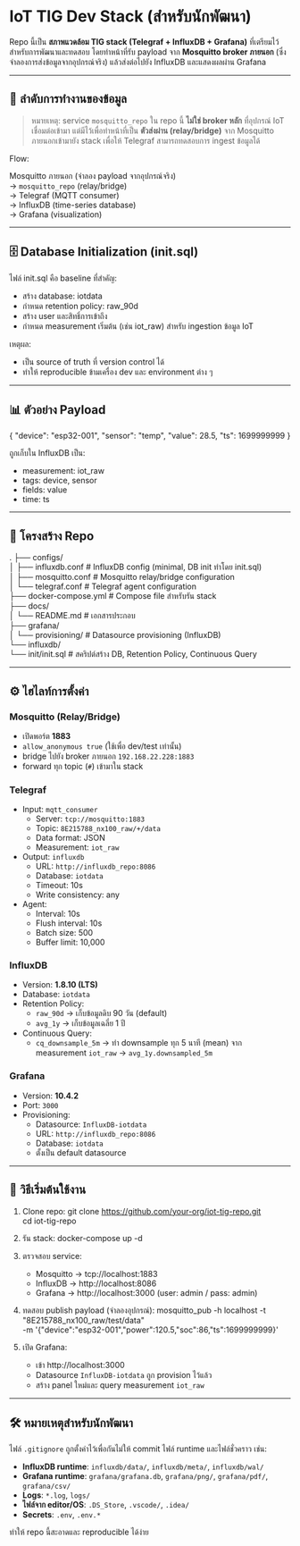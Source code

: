 # IoT TIG Dev Stack (สำหรับนักพัฒนา)

Repo นี้เป็น **สภาพแวดล้อม TIG stack (Telegraf + InfluxDB + Grafana)** 
ที่เตรียมไว้สำหรับการพัฒนาและทดสอบ โดยทำหน้าที่รับ payload จาก 
**Mosquitto broker ภายนอก** (ซึ่งจำลองการส่งข้อมูลจากอุปกรณ์จริง) 
แล้วส่งต่อไปยัง InfluxDB และแสดงผลผ่าน Grafana

---

## 📡 ลำดับการทำงานของข้อมูล

> หมายเหตุ: service `mosquitto_repo` ใน repo นี้ **ไม่ใช่ broker หลัก** 
ที่อุปกรณ์ IoT เชื่อมต่อเข้ามา แต่มีไว้เพื่อทำหน้าที่เป็น 
**ตัวส่งผ่าน (relay/bridge)** จาก Mosquitto ภายนอกเข้ามายัง stack 
เพื่อให้ Telegraf สามารถทดสอบการ ingest ข้อมูลได้

Flow:

Mosquitto ภายนอก (จำลอง payload จากอุปกรณ์จริง)  
→ `mosquitto_repo` (relay/bridge)  
→ Telegraf (MQTT consumer)  
→ InfluxDB (time-series database)  
→ Grafana (visualization)

---

## 🗄 Database Initialization (init.sql)

ไฟล์ init.sql คือ baseline ที่สำคัญ:
- สร้าง database: iotdata
- กำหนด retention policy: raw_90d
- สร้าง user และสิทธิ์การเข้าถึง
- กำหนด measurement เริ่มต้น (เช่น iot_raw) สำหรับ ingestion ข้อมูล IoT

เหตุผล:
- เป็น source of truth ที่ version control ได้
- ทำให้ reproducible ข้ามเครื่อง dev และ environment ต่าง ๆ

---

## 📊 ตัวอย่าง Payload

{
  "device": "esp32-001",
  "sensor": "temp",
  "value": 28.5,
  "ts": 1699999999
}

ถูกเก็บใน InfluxDB เป็น:
- measurement: iot_raw
- tags: device, sensor
- fields: value
- time: ts

---

## 📂 โครงสร้าง Repo

.
├── configs/  
│   ├── influxdb.conf          # InfluxDB config (minimal, DB init ทำโดย init.sql)  
│   ├── mosquitto.conf         # Mosquitto relay/bridge configuration  
│   └── telegraf.conf          # Telegraf agent configuration  
├── docker-compose.yml         # Compose file สำหรับรัน stack  
├── docs/  
│   └── README.md              # เอกสารประกอบ  
├── grafana/  
│   └── provisioning/          # Datasource provisioning (InfluxDB)  
└── influxdb/  
    └── init/init.sql          # สคริปต์สร้าง DB, Retention Policy, Continuous Query  

---

## ⚙️ ไฮไลท์การตั้งค่า

### Mosquitto (Relay/Bridge)
- เปิดพอร์ต **1883**
- `allow_anonymous true` (ใช้เพื่อ dev/test เท่านั้น)
- bridge ไปยัง broker ภายนอก `192.168.22.228:1883`
- forward ทุก topic (`#`) เข้ามาใน stack

### Telegraf
- Input: `mqtt_consumer`
  - Server: `tcp://mosquitto:1883`
  - Topic: `8E215788_nx100_raw/+/data`
  - Data format: JSON
  - Measurement: `iot_raw`
- Output: `influxdb`
  - URL: `http://influxdb_repo:8086`
  - Database: `iotdata`
  - Timeout: 10s
  - Write consistency: any
- Agent:
  - Interval: 10s
  - Flush interval: 10s
  - Batch size: 500
  - Buffer limit: 10,000

### InfluxDB
- Version: **1.8.10 (LTS)**
- Database: `iotdata`
- Retention Policy:
  - `raw_90d` → เก็บข้อมูลดิบ 90 วัน (default)
  - `avg_1y` → เก็บข้อมูลเฉลี่ย 1 ปี
- Continuous Query:
  - `cq_downsample_5m` → ทำ downsample ทุก 5 นาที (mean) 
    จาก measurement `iot_raw` → `avg_1y.downsampled_5m`

### Grafana
- Version: **10.4.2**
- Port: `3000`
- Provisioning:
  - Datasource: `InfluxDB-iotdata`
  - URL: `http://influxdb_repo:8086`
  - Database: `iotdata`
  - ตั้งเป็น default datasource

---

## 🚀 วิธีเริ่มต้นใช้งาน

1. Clone repo:
   git clone https://github.com/your-org/iot-tig-repo.git  
   cd iot-tig-repo

2. รัน stack:
   docker-compose up -d

3. ตรวจสอบ service:
   - Mosquitto → tcp://localhost:1883  
   - InfluxDB → http://localhost:8086  
   - Grafana → http://localhost:3000 (user: admin / pass: admin)

4. ทดสอบ publish payload (จำลองอุปกรณ์):
   mosquitto_pub -h localhost -t "8E215788_nx100_raw/test/data" \
     -m '{"device":"esp32-001","power":120.5,"soc":86,"ts":1699999999}'

5. เปิด Grafana:
   - เข้า http://localhost:3000  
   - Datasource `InfluxDB-iotdata` ถูก provision ไว้แล้ว  
   - สร้าง panel ใหม่และ query measurement `iot_raw`

---

## 🛠 หมายเหตุสำหรับนักพัฒนา

ไฟล์ `.gitignore` ถูกตั้งค่าไว้เพื่อกันไม่ให้ commit ไฟล์ runtime และไฟล์ชั่วคราว เช่น:
- **InfluxDB runtime**: `influxdb/data/`, `influxdb/meta/`, `influxdb/wal/`  
- **Grafana runtime**: `grafana/grafana.db`, `grafana/png/`, `grafana/pdf/`, `grafana/csv/`  
- **Logs**: `*.log`, `logs/`  
- **ไฟล์จาก editor/OS**: `.DS_Store`, `.vscode/`, `.idea/`  
- **Secrets**: `.env`, `.env.*`  

ทำให้ repo นี้สะอาดและ reproducible ได้ง่าย
